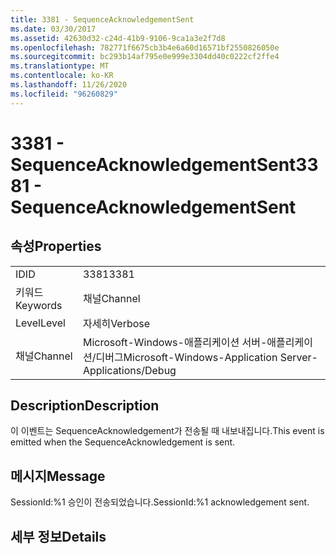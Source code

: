 ```yaml
---
title: 3381 - SequenceAcknowledgementSent
ms.date: 03/30/2017
ms.assetid: 42630d32-c24d-41b9-9106-9ca1a3e2f7d8
ms.openlocfilehash: 782771f6675cb3b4e6a60d16571bf2550826050e
ms.sourcegitcommit: bc293b14af795e0e999e3304dd40c0222cf2ffe4
ms.translationtype: MT
ms.contentlocale: ko-KR
ms.lasthandoff: 11/26/2020
ms.locfileid: "96260829"
---
```

# <a name="3381---sequenceacknowledgementsent"></a><span data-ttu-id="a076a-102">3381 - SequenceAcknowledgementSent</span><span class="sxs-lookup"><span data-stu-id="a076a-102">3381 - SequenceAcknowledgementSent</span></span>

## <a name="properties"></a><span data-ttu-id="a076a-103">속성</span><span class="sxs-lookup"><span data-stu-id="a076a-103">Properties</span></span>  
  
|||  
|-|-|  
|<span data-ttu-id="a076a-104">ID</span><span class="sxs-lookup"><span data-stu-id="a076a-104">ID</span></span>|<span data-ttu-id="a076a-105">3381</span><span class="sxs-lookup"><span data-stu-id="a076a-105">3381</span></span>|  
|<span data-ttu-id="a076a-106">키워드</span><span class="sxs-lookup"><span data-stu-id="a076a-106">Keywords</span></span>|<span data-ttu-id="a076a-107">채널</span><span class="sxs-lookup"><span data-stu-id="a076a-107">Channel</span></span>|  
|<span data-ttu-id="a076a-108">Level</span><span class="sxs-lookup"><span data-stu-id="a076a-108">Level</span></span>|<span data-ttu-id="a076a-109">자세히</span><span class="sxs-lookup"><span data-stu-id="a076a-109">Verbose</span></span>|  
|<span data-ttu-id="a076a-110">채널</span><span class="sxs-lookup"><span data-stu-id="a076a-110">Channel</span></span>|<span data-ttu-id="a076a-111">Microsoft-Windows-애플리케이션 서버-애플리케이션/디버그</span><span class="sxs-lookup"><span data-stu-id="a076a-111">Microsoft-Windows-Application Server-Applications/Debug</span></span>|  
  
## <a name="description"></a><span data-ttu-id="a076a-112">Description</span><span class="sxs-lookup"><span data-stu-id="a076a-112">Description</span></span>  

 <span data-ttu-id="a076a-113">이 이벤트는 SequenceAcknowledgement가 전송될 때 내보내집니다.</span><span class="sxs-lookup"><span data-stu-id="a076a-113">This event is emitted when the SequenceAcknowledgement is sent.</span></span>  
  
## <a name="message"></a><span data-ttu-id="a076a-114">메시지</span><span class="sxs-lookup"><span data-stu-id="a076a-114">Message</span></span>  

 <span data-ttu-id="a076a-115">SessionId:%1 승인이 전송되었습니다.</span><span class="sxs-lookup"><span data-stu-id="a076a-115">SessionId:%1 acknowledgement sent.</span></span>  
  
## <a name="details"></a><span data-ttu-id="a076a-116">세부 정보</span><span class="sxs-lookup"><span data-stu-id="a076a-116">Details</span></span>
